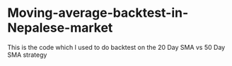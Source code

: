 # Moving-average-backtest-in-Nepalese-market
This is the code which I used to do backtest on the 20 Day SMA vs 50 Day SMA strategy

